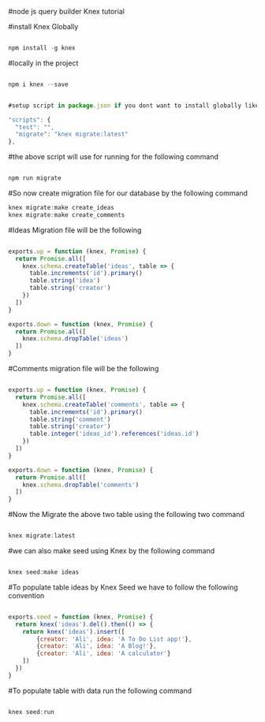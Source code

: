 #node js query builder Knex tutorial

#install Knex Globally
```javascript

npm install -g knex

```
#locally in the project
```javascript

npm i knex --save

```
```javascript

#setup script in package.json if you dont want to install globally like the following

"scripts": {
  "test": "",
  "migrate": "knex migrate:latest"
},

```

#the above script will use for running for the following command
```javascript

npm run migrate

```
#So now create migration file for our database by the following command
```javascript
knex migrate:make create_ideas
knex migrate:make create_comments
```
#Ideas Migration file will be the following
```javascript

exports.up = function (knex, Promise) {
  return Promise.all([
    knex.schema.createTable('ideas', table => {
      table.increments('id').primary()
      table.string('idea')
      table.string('creator')
    })
  ])
}

exports.down = function (knex, Promise) {
  return Promise.all([
    knex.schema.dropTable('ideas')
  ])
}

```

#Comments migration file will be the following
```javascript

exports.up = function (knex, Promise) {
  return Promise.all([
    knex.schema.createTable('comments', table => {
      table.increments('id').primary()
      table.string('comment')
      table.string('creator')
      table.integer('ideas_id').references('ideas.id')
    })
  ])
}

exports.down = function (knex, Promise) {
  return Promise.all([
    knex.schema.dropTable('comments')
  ])
}
```

#Now the Migrate the above two table using the following two command
```javascript

knex migrate:latest

```
#we can also make seed using Knex by the following command
```javascript

knex seed:make ideas

```

#To populate table ideas by Knex Seed we have to follow the following convention
```javascript

exports.seed = function (knex, Promise) {
  return knex('ideas').del().then(() => {
    return knex('ideas').insert([
        {creator: 'Ali', idea: 'A To Do List app!'},
        {creator: 'Ali', idea: 'A Blog!'},
        {creator: 'Ali', idea: 'A calculator'}
    ])
  })
}

```

#To populate table with data run the following command
```javascript

knex seed:run
```